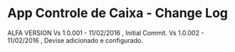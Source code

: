 # App Controle de Caixa - Change Log

ALFA VERSION
  Vs 1.0.001 - 11/02/2016 , Initial Commit.
  Vs 1.0.002 - 11/02/2016 , Devise adicionado e configurado.
